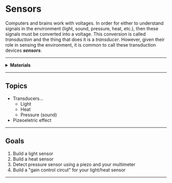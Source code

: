 # Sensors

Computers and brains work with voltages. In order for either to understand signals in the environment (light, sound, pressure, heat, etc.), then these signals must be converted into a voltage. This conversion is called *transduction* and the thing that does it is a *transducer*. However, given their role in sensing the environment, it is common to call these transduction devices ***sensors***.

----

<details><summary><b>Materials</b></summary><p>

Contents|Level|Description| # |Data|Link|
:-------|:---:|:----------|:-:|:--:|:--:|
Thermistor|10|Temperature sensitive resistor|2|[-D-](_resources/datasheets/thermistor.pdf)|[-L-](https://uk.farnell.com/epcos/b57891m0103k000/thermistor-ntc-radial-leaded/dp/2285471)
Photoresistor (LDR)|01|Light-dependent resistor (GL5516 and GL5528)|4|-|[-L-](https://www.amazon.co.uk/Resistor-Dependent-Photoresistor-Sensitive-Sensors/dp/B08SC1M7V7)
Piezo|10|Piezo element|1|[-D-](_resources/datasheets/piezo.pdf)|[-L-](https://uk.farnell.com/multicomp/mcabt-455-rc/audio-element-piezo-2-8khz-35mm/dp/2433035)

</p></details>

----

## Topics

- Transducers...
    - Light
    - Heat
    - Pressure (sound)
- Pizeoeletric effect

----

## Goals

1. Build a light sensor
2. Build a heat sensor
3. Detect pressure sensor using a piezo and your multimeter
4. Build a "gain control circut" for your light/heat sensor

----
